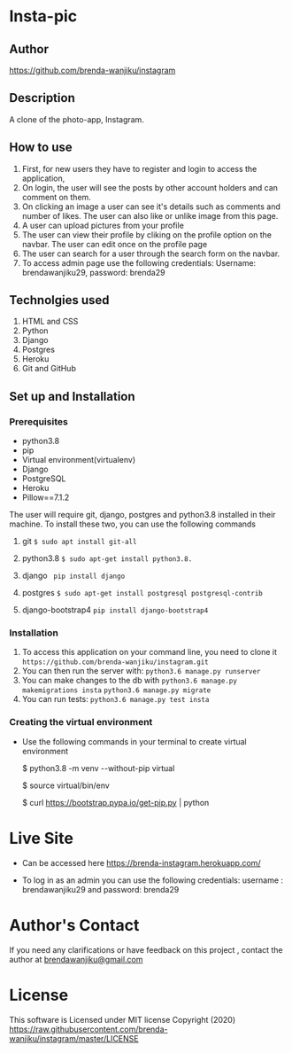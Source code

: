 # Insta-pic

## Author
https://github.com/brenda-wanjiku/instagram

## Description
A clone of the photo-app, Instagram.

## How to use 

1. First, for new users they have to register and login to access the application,
2. On login, the user will see the  posts by other account holders and can comment on them. 
3. On clicking an image a user can see it's details such as comments and number of likes. The user can also like or unlike image from this page.
4. A user can upload pictures from your profile
5. The user can view their profile by cliking on the profile option on the navbar. The user can edit once on the profile page
6. The user can search for a user through the search form on the navbar.
7. To access admin page use the following credentials: Username: brendawanjiku29, password: brenda29

## Technolgies used
1. HTML and CSS
2. Python
3. Django
4. Postgres
5. Heroku
6. Git and GitHub

## Set up and Installation
### Prerequisites
* python3.8
* pip
* Virtual environment(virtualenv)
* Django 
* PostgreSQL
* Heroku
* Pillow==7.1.2

The user will require git, django, postgres and python3.8 installed in their machine. To install these two, you can use the following commands

1. git
```$ sudo apt install git-all```

2. python3.8
```$ sudo apt-get install python3.8.```

3. django
``` pip install django```

4. postgres
```$ sudo apt-get install postgresql postgresql-contrib```

5. django-bootstrap4
```pip install django-bootstrap4```


### Installation
1. To access this application on your command line, you need to clone it 
`https://github.com/brenda-wanjiku/instagram.git`
2. You can then run the server with:
`python3.6 manage.py runserver`
3. You can make changes to the db with
`python3.6 manage.py makemigrations insta`
`python3.6 manage.py migrate`
4. You can run tests:
`python3.6 manage.py test insta`


### Creating the virtual environment
* Use the following commands in your terminal to create virtual environment

    $ python3.8 -m venv --without-pip virtual

    $ source virtual/bin/env

    $ curl https://bootstrap.pypa.io/get-pip.py | python
    



# Live Site
* Can be accessed here https://brenda-instagram.herokuapp.com/

* To log in as an admin you can use the following credentials:
      username : brendawanjiku29 and password: brenda29


# Author's Contact
If you need any clarifications or have feedback on this project , contact the author at brendawanjiku@gmail.com

# License
This software is Licensed under MIT license Copyright (2020)
https://raw.githubusercontent.com/brenda-wanjiku/instagram/master/LICENSE
